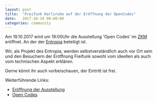 ```yaml
---
layout: post
title:  "Freifunk Karlsruhe auf der Eröffnung der OpenCodes"
date:   2017-10-10 00:00:00
categories: community
---
```


Am 19.10.2017 wird um 19:00Uhr die Ausstellung 'Open Codes' im [ZKM](http://www.zkm.de) eröffnet. An der der
[Entropia](https://entropia.de) beteiligt ist.

Wir, als Projekt des Entropia, werden selbstverständlich auch vor Ort sein und den Besuchern der Eröffnung
Freifunk sowohl vom ideellen als auch vom technischen Aspekt erklären.

Gerne könnt ihr auch vorbeischauen, der Eintritt ist frei.


Weiterführende Links:
* [Eröffnung der Ausstellung](http://zkm.de/event/2017/10/eroeffnung-open-codes)
* [Open Codes](http://zkm.de/event/2017/10/open-codes)

